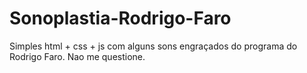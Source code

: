 # Sonoplastia-Rodrigo-Faro
Simples html + css + js com alguns sons engraçados do programa do Rodrigo Faro. Nao me questione.

